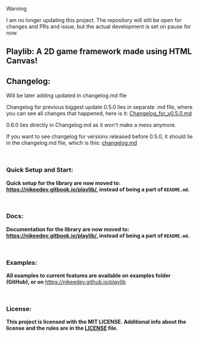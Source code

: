 > [!WARNING]  
> I am no longer updating this project. The repository will still be open for changes and PRs and issue, but the actual development is set on pause for now.

## **Playlib**: A 2D game framework made using HTML Canvas!

## Changelog:

Will be later adding updated in changelog.md file

Changelog for previous biggest update 0.5.0 lies in separate .md file, where you can see all changes that happened, here is it: [Changelog_for_v0.5.0.md](Changelog_for_v0.5.0.md)

0.6.0 lies directly in Changelog.md as it won't make a mess anymore.
<br>

If you want to see changelog for versions released before 0.5.0, it should lie in the changelog.md file, which is this: [changelog.md](changelog.md)

<br>

### Quick Setup and Start:

**Quick setup for the library are now moved to: https://nikeedev.gitbook.io/playlib/, instead of being a part of `README.md`.**

<br>

### Docs:

**Documentation for the library are now moved to: https://nikeedev.gitbook.io/playlib/, instead of being a part of `README.md`.**

<br>

### Examples:
**All examples to current features are available on examples folder (GitHub), or on** https://nikeedev.github.io/playlib

<br>

### License:

**This project is licensed with the MIT LICENSE. Additional info about the license and the rules are in the [LICENSE](LICENSE) file.**

